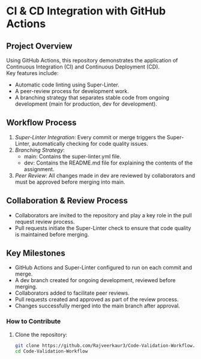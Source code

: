 # CI & CD Integration with GitHub Actions  

##  Project Overview  
Using GitHub Actions, this repository demonstrates the application of Continuous Integration (CI) and Continuous Deployment (CD).  
Key features include:  
- Automatic code linting using Super-Linter.  
- A peer-review process for development work.  
- A branching strategy that separates stable code from ongoing development (main for production, dev for development).

##  Workflow Process  
1. *Super-Linter Integration*: Every commit or merge triggers the Super-Linter, automatically checking for code quality issues.  
2. *Branching Strategy*:  
   - main: Contains the super-linter.yml file. 
   - dev: Contains the README.md file for explaining the contents of the assignment.
3. *Peer Review*: All changes made in dev are reviewed by collaborators and must be approved before merging into main.  

##  Collaboration & Review Process  
- Collaborators are invited to the repository and play a key role in the pull request review process.  
- Pull requests initiate the Super-Linter check to ensure that code quality is maintained before merging.  

##  Key Milestones  
  - GitHub Actions and Super-Linter configured to run on each commit and merge.  
  - A dev branch created for ongoing development, reviewed before merging.  
  - Collaborators added to facilitate peer reviews.  
  - Pull requests created and approved as part of the review process.  
  - Changes successfully merged into the main branch after approval.  

### How to Contribute  
1. Clone the repository:  
   ```bash
   git clone https://github.com/Rajveerkaur3/Code-Validation-Workflow.git
   cd Code-Validation-Workflow